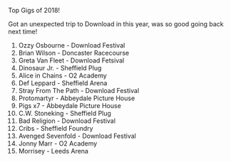 Top Gigs of 2018!

Got an unexpected trip to Download in this year, was so good going back next time!

1. Ozzy Osbourne - Download Festival
2. Brian Wilson - Doncaster Racecourse
3. Greta Van Fleet - Download Fetsival
4. Dinosaur Jr. - Sheffield Plug
5. Alice in Chains - O2 Academy
6. Def Leppard - Sheffield Arena
7. Stray From The Path - Download Festival
8. Protomartyr - Abbeydale Picture House
9. Pigs x7 - Abbeydale Picture House
10. C.W. Stoneking - Sheffield Plug
11. Bad Religion - Download Festival
12. Cribs - Sheffield Foundry
13. Avenged Sevenfold - Download Festival
14. Jonny Marr - O2 Academy
15. Morrisey - Leeds Arena